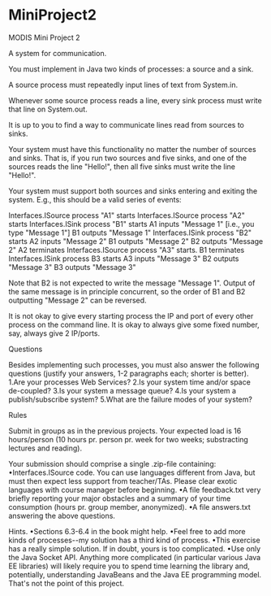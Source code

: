 # MiniProject2
MODIS Mini Project 2

A system for communication. 

You must implement in Java two kinds of processes: a source and a sink.

A source process must repeatedly input lines of text from System.in.

Whenever some source process reads a line, every sink process must write that line on System.out.

It is up to you to find a way to communicate lines read from sources to sinks. 

Your system must have this functionality no matter the number of sources and sinks. That is, if you run two sources and five sinks, and one of the sources reads the line "Hello!", then all five sinks must write the line "Hello!". 

Your system must support both sources and sinks entering and exiting the system. E.g., this should be a valid series of events:

Interfaces.ISource process "A1" starts
Interfaces.ISource process "A2" starts
Interfaces.ISink process "B1" starts
A1 inputs "Message 1" [i.e., you type "Message 1"]
B1 outputs "Message 1"
Interfaces.ISink process "B2" starts
A2 inputs "Message 2"
B1 outputs "Message 2"
B2 outputs "Message 2"
A2 terminates
Interfaces.ISource process "A3" starts.
B1 terminates
Interfaces.ISink process B3 starts
A3 inputs "Message 3"
B2 outputs "Message 3"
B3 outputs "Message 3"

Note that B2 is not expected to write the message "Message 1". Output of the same message is in principle concurrent, so the order of B1 and B2 outputting "Message 2" can be reversed.

It is not okay to give every starting process the IP and port of every other process on the command line. It is okay to always give some fixed number, say, always give 2 IP/ports.

Questions

Besides implementing such processes, you must also answer the following questions (justify your answers, 1-2 paragraphs each; shorter is better). 
1.Are your processes Web Services?
2.Is your system time and/or space de-coupled?
3.Is your system a message queue?
4.Is your system a publish/subscribe system?
5.What are the failure modes of your system?

Rules

Submit in groups as in the previous projects. Your expected load is 16 hours/person (10 hours pr. person pr. week for two weeks; substracting lectures and reading).

Your submission should comprise a single .zip-file containing:
•Interfaces.ISource code. You can use languages different from Java, but must then expect less support from teacher/TAs. Please clear exotic languages with course manager before beginning.
•A file feedback.txt very briefly reporting your major obstacles and a summary of your time consumption (hours pr. group member, anonymized).
•A file answers.txt answering the above questions.

Hints.
•Sections 6.3-6.4 in the book might help.
•Feel free to add more kinds of processes--my solution has a third kind of process. 
•This exercise has a really simple solution. If in doubt, yours is too complicated.
•Use only the Java Socket API. Anything more complicated (in particular various Java EE libraries) will likely require you to spend time learning the library and, potentially, understanding JavaBeans and the Java EE programming model. That's not the point of this project. 

